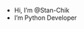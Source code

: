 - Hi, I’m @Stan-Chik
- I’m Python Developer


<!---
Stan-Chik/Stan-Chik is a ✨ special ✨ repository because its `README.md` (this file) appears on your GitHub profile.
You can click the Preview link to take a look at your changes.
--->
